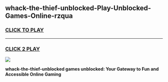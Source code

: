 
## whack-the-thief-unblocked-Play-Unblocked-Games-Online-rzqua
<h3>
<a href="https://premium76.site?title=whack-the-thief-unblocked&ref=25A">CLICK TO PLAY</a></h3>
<hr>

<h3>
<a href="https://premium76.site?title=whack-the-thief-unblocked&ref=25A">CLICK 2 PLAY</a>
  
</h3>

<a href="https://premium76.site?title=whack-the-thief-unblocked&ref=25A"><img src="https://clearcache.store/games.png"></a>


**whack-the-thief-unblocked games unblocked: Your Gateway to Fun and Accessible Online Gaming**
